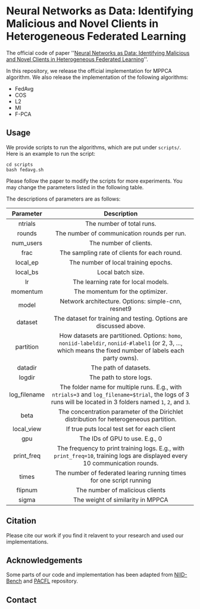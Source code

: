 # Neural Networks as Data: Identifying Malicious and Novel Clients in Heterogeneous Federated Learning

The official code of
paper ''[Neural Networks as Data: Identifying Malicious and Novel Clients in Heterogeneous Federated Learning]()''.

In this repository, we release the official implementation for MPPCA algorithm. We also release the implementation of
the following algorithms:

* FedAvg
* COS
* L2
* MI
* F-PCA

## Usage

We provide scripts to run the algorithms, which are put under `scripts/`. Here is an example to run the script:

```
cd scripts
bash fedavg.sh
```

Please follow the paper to modify the scripts for more experiments. You may change the parameters listed in the
following table.

The descriptions of parameters are as follows:

| Parameter     | Description |
| :---------:   | :-----------: |
| ntrials       | The number of total runs. |
| rounds        | The number of communication rounds per run. |
| num_users     | The number of clients. |
| frac          | The sampling rate of clients for each round. |
| local_ep      | The number of local training epochs. |
| local_bs      | Local batch size. |
| lr            | The learning rate for local models. |
| momentum      | The momentum for the optimizer. | 
| model         | Network architecture. Options: simple-cnn, resnet9 | 
| dataset       | The dataset for training and testing. Options are discussed above. | 
| partition     | How datasets are partitioned. Options: `homo`, `noniid-labeldir`, `noniid-#label1` (or 2, 3, ..., which means the fixed number of labels each party owns). | 
| datadir       | The path of datasets. | 
| logdir        | The path to store logs. | 
| log_filename  | The folder name for multiple runs. E.g., with `ntrials=3` and `log_filename=$trial`, the logs of 3 runs will be located in 3 folders named `1`, `2`, and `3`. | | alg | Federated learning algorithm. Options are discussed above. | 
| beta          | The concentration parameter of the Dirichlet distribution for heterogeneous partition. | 
| local_view    | If true puts local test set for each client | 
| gpu           | The IDs of GPU to use. E.g., 0 | 
| print_freq    | The frequency to print training logs. E.g., with `print_freq=10`, training logs are displayed every 10 communication rounds. | 
| times         | The number of federated learing running times for one script running |
| flipnum       | The number of malicious clients |
| sigma         | The weight of similarity in MPPCA |

## Citation

Please cite our work if you find it relavent to your research and used our implementations.

## Acknowledgements

Some parts of our code and implementation has been adapted
from [NIID-Bench](https://github.com/Xtra-Computing/NIID-Bench) and [PACFL](https://github.com/MMorafah/PACFL)
repository.

## Contact 

